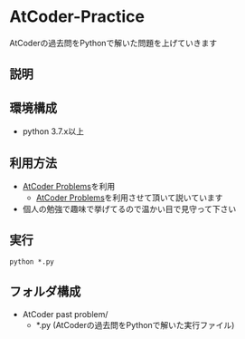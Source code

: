 # AtCoder-Practice
AtCoderの過去問をPythonで解いた問題を上げていきます

## 説明
## 環境構成
- python 3.7.x以上

## 利用方法
* [AtCoder Problems](https://kenkoooo.com/atcoder/#/table/)を利用
    - [AtCoder Problems](https://kenkoooo.com/atcoder/#/table/)を利用させて頂いて説いています
* 個人の勉強で趣味で挙げてるので温かい目で見守って下さい

## 実行
```
python *.py
```

## フォルダ構成
- AtCoder past problem/
    - *.py (AtCoderの過去問をPythonで解いた実行ファイル)
